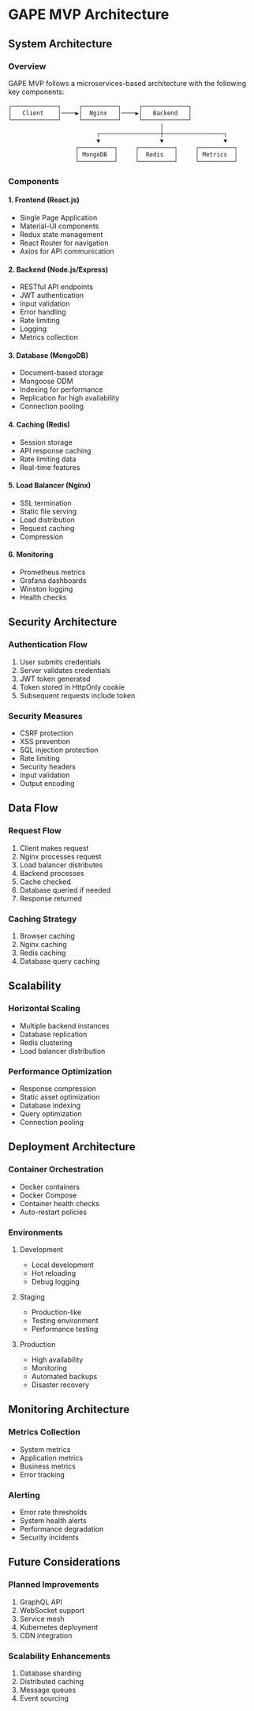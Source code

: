 # GAPE MVP Architecture

## System Architecture

### Overview
GAPE MVP follows a microservices-based architecture with the following key components:

```
┌─────────────┐     ┌──────────┐     ┌─────────────┐
│   Client    │────▶│  Nginx   │────▶│   Backend   │
└─────────────┘     └──────────┘     └─────────────┘
                                           │
                         ┌─────────────────┼─────────────────┐
                         ▼                 ▼                 ▼
                   ┌──────────┐     ┌──────────┐     ┌──────────┐
                   │ MongoDB  │     │  Redis   │     │ Metrics  │
                   └──────────┘     └──────────┘     └──────────┘
```

### Components

#### 1. Frontend (React.js)
- Single Page Application
- Material-UI components
- Redux state management
- React Router for navigation
- Axios for API communication

#### 2. Backend (Node.js/Express)
- RESTful API endpoints
- JWT authentication
- Input validation
- Error handling
- Rate limiting
- Logging
- Metrics collection

#### 3. Database (MongoDB)
- Document-based storage
- Mongoose ODM
- Indexing for performance
- Replication for high availability
- Connection pooling

#### 4. Caching (Redis)
- Session storage
- API response caching
- Rate limiting data
- Real-time features

#### 5. Load Balancer (Nginx)
- SSL termination
- Static file serving
- Load distribution
- Request caching
- Compression

#### 6. Monitoring
- Prometheus metrics
- Grafana dashboards
- Winston logging
- Health checks

## Security Architecture

### Authentication Flow
1. User submits credentials
2. Server validates credentials
3. JWT token generated
4. Token stored in HttpOnly cookie
5. Subsequent requests include token

### Security Measures
- CSRF protection
- XSS prevention
- SQL injection protection
- Rate limiting
- Security headers
- Input validation
- Output encoding

## Data Flow

### Request Flow
1. Client makes request
2. Nginx processes request
3. Load balancer distributes
4. Backend processes
5. Cache checked
6. Database queried if needed
7. Response returned

### Caching Strategy
1. Browser caching
2. Nginx caching
3. Redis caching
4. Database query caching

## Scalability

### Horizontal Scaling
- Multiple backend instances
- Database replication
- Redis clustering
- Load balancer distribution

### Performance Optimization
- Response compression
- Static asset optimization
- Database indexing
- Query optimization
- Connection pooling

## Deployment Architecture

### Container Orchestration
- Docker containers
- Docker Compose
- Container health checks
- Auto-restart policies

### Environments
1. Development
   - Local development
   - Hot reloading
   - Debug logging

2. Staging
   - Production-like
   - Testing environment
   - Performance testing

3. Production
   - High availability
   - Monitoring
   - Automated backups
   - Disaster recovery

## Monitoring Architecture

### Metrics Collection
- System metrics
- Application metrics
- Business metrics
- Error tracking

### Alerting
- Error rate thresholds
- System health alerts
- Performance degradation
- Security incidents

## Future Considerations

### Planned Improvements
1. GraphQL API
2. WebSocket support
3. Service mesh
4. Kubernetes deployment
5. CDN integration

### Scalability Enhancements
1. Database sharding
2. Distributed caching
3. Message queues
4. Event sourcing
